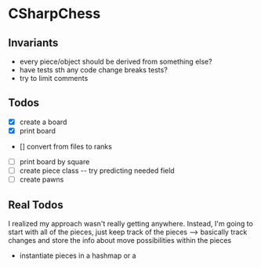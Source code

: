# CSharpChess

## Invariants
* every piece/object should be derived from something else?
* have tests sth any code change breaks tests?
* try to limit comments

## Todos

- [x] create a board
- [x] print board
- [] convert from files to ranks 
- [ ] print board by square
- [ ] create piece class -- try predicting needed field
- [ ] create pawns

## Real Todos
I realized my approach wasn't really getting anywhere. Instead, I'm going to start with all of the pieces, just keep track of the pieces --> basically track changes and store the info about move possibilities within the pieces
- instantiate pieces in a hashmap or a 